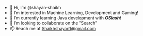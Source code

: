 - 👋 Hi, I’m @shayan-shaikh
- 👀 I’m interested in Machine Learning, Development and Gaming!
- 🌱 I’m currently learning Java development with ***OSlash!***
- 💞️ I’m looking to collaborate on the "Search"
- 📫 Reach me at Shaikhshayan1@gmail.com

<!---
shayan-shaikh/shayan-shaikh is a ✨ special ✨ repository because its `README.md` (this file) appears on your GitHub profile.
You can click the Preview link to take a look at your changes.
--->
